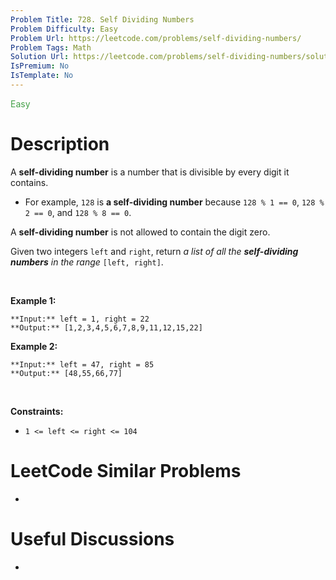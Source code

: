 ```yaml
---
Problem Title: 728. Self Dividing Numbers
Problem Difficulty: Easy
Problem Url: https://leetcode.com/problems/self-dividing-numbers/
Problem Tags: Math
Solution Url: https://leetcode.com/problems/self-dividing-numbers/solution/
IsPremium: No
IsTemplate: No
---
```


<span style="color: rgb(67, 160, 71);">Easy</span>

# Description

A **self-dividing number** is a number that is divisible by every digit it contains.


* For example, `128` is **a self-dividing number** because `128 % 1 == 0`, `128 % 2 == 0`, and `128 % 8 == 0`.


A **self-dividing number** is not allowed to contain the digit zero.


Given two integers `left` and `right`, return *a list of all the **self-dividing numbers** in the range* `[left, right]`.


 


**Example 1:**



```
**Input:** left = 1, right = 22
**Output:** [1,2,3,4,5,6,7,8,9,11,12,15,22]

```
**Example 2:**



```
**Input:** left = 47, right = 85
**Output:** [48,55,66,77]

```

 


**Constraints:**


* `1 <= left <= right <= 104`




# LeetCode Similar Problems

- []()

# Useful Discussions

- []()
